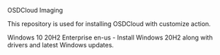 OSDCloud Imaging

This repository is used for installing OSDCloud with customize action.

Windows 10 20H2 Enterprise en-us - Install Windows 20H2 along with drivers and latest Windows updates.
